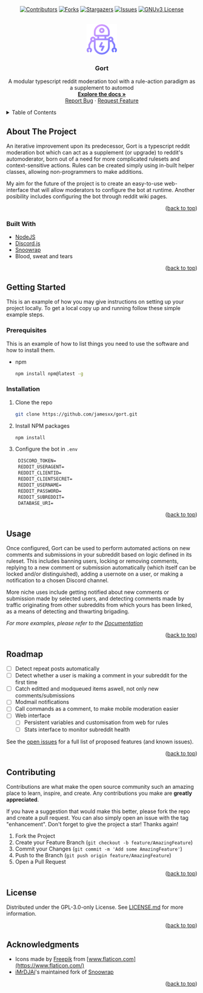 <div id="top"></div>

<div align="center">

[![Contributors][contributors-shield]][contributors-url]
[![Forks][forks-shield]][forks-url]
[![Stargazers][stars-shield]][stars-url]
[![Issues][issues-shield]][issues-url]
[![GNUv3 License][license-shield]][license-url]

</div>

<!-- PROJECT LOGO -->
<br />
<div align="center">
  <a href="https://github.com/jamesxx/gort">
    <img src="images/gort_logo_128.png" alt="Logo" width="80" height="80">
  </a>

<h3 align="center">Gort</h3>

  <p align="center">
    A modular typescript reddit moderation tool with a rule-action paradigm as a supplement to automod
    <br />
    <a href="https://github.com/jamesxx/gort"><strong>Explore the docs »</strong></a>
    <br />
    <a href="https://github.com/jamesxx/gort/issues">Report Bug</a>
    ·
    <a href="https://github.com/jamesxx/gort/issues">Request Feature</a>
  </p>
</div>

<!-- TABLE OF CONTENTS -->
<details>
  <summary>Table of Contents</summary>
  <ol>
    <li>
      <a href="#about-the-project">About The Project</a>
      <ul>
        <li><a href="#built-with">Built With</a></li>
      </ul>
    </li>
    <li>
      <a href="#getting-started">Getting Started</a>
      <ul>
        <li><a href="#prerequisites">Prerequisites</a></li>
        <li><a href="#installation">Installation</a></li>
      </ul>
    </li>
    <li><a href="#usage">Usage</a></li>
    <li><a href="#roadmap">Roadmap</a></li>
    <li><a href="#contributing">Contributing</a></li>
    <li><a href="#license">License</a></li>
    <li><a href="#acknowledgments">Acknowledgments</a></li>
  </ol>
</details>

<!-- ABOUT THE PROJECT -->

## About The Project

An iterative improvement upon its predecessor, Gort is a typescript reddit moderation bot which can act as a supplement (or upgrade) to reddit's automoderator, born out of a need for more complicated rulesets and context-sensitive actions. Rules can be created simply using in-built helper classes, allowing non-programmers to make additions.

My aim for the future of the project is to create an easy-to-use web-interface that will allow moderators to configure the bot at runtime. Another posibility includes configuring the bot through reddit wiki pages.

<p align="right">(<a href="#top">back to top</a>)</p>

### Built With

-   [NodeJS](https://nodejs.org/)
-   [Discord.js](https://discord.js.org/)
-   [Snoowrap](https://github.com/not-an-aardvark/snoowrap)
-   Blood, sweat and tears

<p align="right">(<a href="#top">back to top</a>)</p>

<!-- GETTING STARTED -->

## Getting Started

This is an example of how you may give instructions on setting up your project locally.
To get a local copy up and running follow these simple example steps.

### Prerequisites

This is an example of how to list things you need to use the software and how to install them.

-   npm
    ```sh
    npm install npm@latest -g
    ```

### Installation

1. Clone the repo
    ```sh
    git clone https://github.com/jamesxx/gort.git
    ```
2. Install NPM packages
    ```sh
    npm install
    ```
3. Configure the bot in `.env`
    ```env
     DISCORD_TOKEN=
     REDDIT_USERAGENT=
     REDDIT_CLIENTID=
     REDDIT_CLIENTSECRET=
     REDDIT_USERNAME=
     REDDIT_PASSWORD=
     REDDIT_SUBREDDIT=
     DATABASE_URI=
    ```

<p align="right">(<a href="#top">back to top</a>)</p>

<!-- USAGE EXAMPLES -->

## Usage

Once configured, Gort can be used to perform automated actions on new comments and submissions in your subreddit based on logic defined in its ruleset. This includes banning users, locking or removing comments, replying to a new comment or submission automatically (which itself can be locked and/or distinguished), adding a usernote on a user, or making a notification to a chosen Discord channel.

More niche uses include getting notified about new comments or submission made by selected users, and detecting comments made by traffic originating from other subreddits from which yours has been linked, as a means of detecting and thwarting brigading.

_For more examples, please refer to the [Documentation](https://example.com)_

<p align="right">(<a href="#top">back to top</a>)</p>

<!-- ROADMAP -->

## Roadmap

-   [ ] Detect repeat posts automatically
-   [ ] Detect whether a user is making a comment in your subreddit for the first time
-   [ ] Catch editted and modqueued items aswell, not only new comments/submissions
-   [ ] Modmail notifications
-   [ ] Call commands as a comment, to make mobile moderation easier
-   [ ] Web interface
    -   [ ] Persistent variables and customisation from web for rules
    -   [ ] Stats interface to monitor subreddit health

See the [open issues](https://github.com/jamesxx/gort/issues) for a full list of proposed features (and known issues).

<p align="right">(<a href="#top">back to top</a>)</p>

<!-- CONTRIBUTING -->

## Contributing

Contributions are what make the open source community such an amazing place to learn, inspire, and create. Any contributions you make are **greatly appreciated**.

If you have a suggestion that would make this better, please fork the repo and create a pull request. You can also simply open an issue with the tag "enhancement".
Don't forget to give the project a star! Thanks again!

1. Fork the Project
2. Create your Feature Branch (`git checkout -b feature/AmazingFeature`)
3. Commit your Changes (`git commit -m 'Add some AmazingFeature'`)
4. Push to the Branch (`git push origin feature/AmazingFeature`)
5. Open a Pull Request

<p align="right">(<a href="#top">back to top</a>)</p>

<!-- LICENSE -->

## License

Distributed under the GPL-3.0-only License. See [LICENSE.md](https://github.com/jamesxx/gort/blob/master/LICENSE.md) for more information.

<p align="right">(<a href="#top">back to top</a>)</p>

<!-- ACKNOWLEDGMENTS -->

## Acknowledgments

-   Icons made by [Freepik](https://www.flaticon.com/authors/freepik) from [www.flaticon.com](https://www.flaticon.com/)
-   [iMrDJAi](https://github.com/iMrDJAi/)'s maintained fork of [Snoowrap](https://github.com/iMrDJAi/snoowrap)

<p align="right">(<a href="#top">back to top</a>)</p>

<!-- MARKDOWN LINKS & IMAGES -->
<!-- https://www.markdownguide.org/basic-syntax/#reference-style-links -->

[contributors-shield]: https://img.shields.io/github/contributors/jamesxx/gort.svg?style=for-the-badge
[contributors-url]: https://github.com/jamesxx/gort/graphs/contributors
[forks-shield]: https://img.shields.io/github/forks/jamesxx/gort.svg?style=for-the-badge
[forks-url]: https://github.com/jamesxx/gort/network/members
[stars-shield]: https://img.shields.io/github/stars/jamesxx/gort.svg?style=for-the-badge
[stars-url]: https://github.com/jamesxx/gort/stargazers
[issues-shield]: https://img.shields.io/github/issues/jamesxx/gort.svg?style=for-the-badge
[issues-url]: https://github.com/jamesxx/gort/issues
[license-shield]: https://img.shields.io/github/license/jamesxx/gort.svg?style=for-the-badge
[license-url]: https://github.com/jamesxx/gort/blob/master/LICENSE.md
[build-shield]: https://github.com/JamesxX/gort/actions/workflows/build-and-push.yml/badge.svg?style=for-the-badge
[build-url]: https://github.com/JamesxX/gort/actions/workflows/build-and-push.yml

